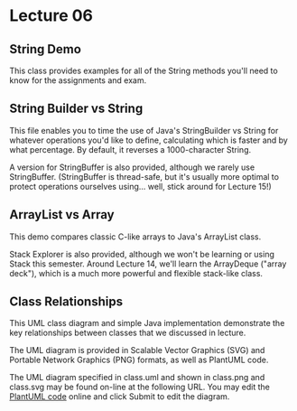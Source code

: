 Lecture 06
==========

String Demo
-----------

This class provides examples for all of the String methods you'll need to know for the assignments and exam.

String Builder vs String
------------------------

This file enables you to time the use of Java's StringBuilder vs String for whatever operations you'd like to define, calculating which is faster and by what percentage. By default, it reverses a 1000-character String.

A version for StringBuffer is also provided, although we rarely use StringBuffer. (StringBuffer is thread-safe, but it's usually more optimal to protect operations ourselves using... well, stick around for Lecture 15!)

ArrayList vs Array
------------------

This demo compares classic C-like arrays to Java's ArrayList class.

Stack Explorer is also provided, although we won't be learning or using Stack this semester. Around Lecture 14, we'll learn the ArrayDeque ("array deck"), which is a much more powerful and flexible stack-like class.

Class Relationships
-------------------

This UML class diagram and simple Java implementation demonstrate the key relationships between classes that we discussed in lecture.

The UML diagram is provided in Scalable Vector Graphics (SVG) and Portable Network Graphics (PNG) formats, as well as PlantUML code.

The UML diagram specified in class.uml and shown in class.png and class.svg may be found on-line at the following URL. You may edit the [PlantUML code] online and click Submit to edit the diagram.

[PlantUML code]: http://www.plantuml.com/plantuml/uml/PP9Dxjem4CNtFiM8RiA7etQBgWZAgX8B90vGJH8hk77io7QgKihT6u-TDF3V63F-pPit3mxEe_L3fvXhfUxHOWULGkUEtbjP3bvyhuo-oZy2FhERh0LKqbPAC4OKd6LfqTxXmO13QKphO0z7Q_5-biv__JPM2W06My2w_X60B1mZ59xMx9c4w6jKwR4HhoeNx8MDCiHbBlZPWzIU54waS17M6HqqFe76BW3EMwcR_qCkw6r4E2XoBjz6fNqMdbMiPEbpf1EpC7-wYQerWm_Aj06DsQTvLAEj8UtD0BPpqpAGtNllOWYbGDwz-Er7uXgtWoszPElvzl9E2ZrMBJO2Vk8lp1NgXfn6tOXHuVc17RnK2tOE2Xu0KqDATVKbppShuBoOhkSvib8eeni7nGJplqNwmTX46Hwp2GTiUDoNPR5X5_ylaETpRX7CysBXQX9xBRCOdU5yokmWT3rqwXy0 
